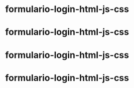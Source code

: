 # formulario-login-html-js-css
# formulario-login-html-js-css
# formulario-login-html-js-css
# formulario-login-html-js-css
